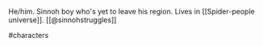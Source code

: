 He/him. Sinnoh boy who's yet to leave his region. Lives in [[Spider-people universe]]. [[@sinnohstruggles]]

#characters 